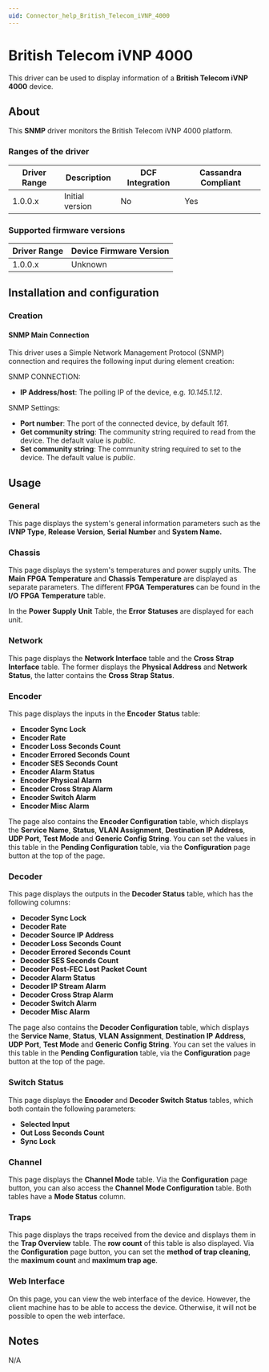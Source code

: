 ```yaml
---
uid: Connector_help_British_Telecom_iVNP_4000
---
```


# British Telecom iVNP 4000

This driver can be used to display information of a **British Telecom iVNP 4000** device.

## About

This **SNMP** driver monitors the British Telecom iVNP 4000 platform.

### Ranges of the driver

| **Driver Range** | **Description** | **DCF Integration** | **Cassandra Compliant** |
|------------------|-----------------|---------------------|-------------------------|
| 1.0.0.x          | Initial version | No                  | Yes                     |

### Supported firmware versions

| **Driver Range** | **Device Firmware Version** |
|------------------|-----------------------------|
| 1.0.0.x          | Unknown                     |

## Installation and configuration

### Creation

#### SNMP Main Connection

This driver uses a Simple Network Management Protocol (SNMP) connection and requires the following input during element creation:

SNMP CONNECTION:

- **IP Address/host**: The polling IP of the device, e.g. *10.145.1.12*.

SNMP Settings:

- **Port number**: The port of the connected device, by default *161*.
- **Get community string**: The community string required to read from the device. The default value is *public*.
- **Set community string**: The community string required to set to the device. The default value is *public*.

## Usage

### General

This page displays the system's general information parameters such as the **IVNP Type**, **Release Version**, **Serial Number** and **System Name.**

### Chassis

This page displays the system's temperatures and power supply units. The **Main** **FPGA** **Temperature** and **Chassis** **Temperature** are displayed as separate parameters. The different **FPGA** **Temperatures** can be found in the **I/O** **FPGA** **Temperature** table.

In the **Power** **Supply** **Unit** Table, the **Error** **Statuses** are displayed for each unit.

### Network

This page displays the **Network Interface** table and the **Cross Strap Interface** table. The former displays the **Physical Address** and **Network Status**, the latter contains the **Cross Strap Status**.

### Encoder

This page displays the inputs in the **Encoder** **Status** table:

- **Encoder Sync Lock**
- **Encoder Rate**
- **Encoder Loss Seconds Count**
- **Encoder Errored Seconds Count**
- **Encoder SES Seconds Count**
- **Encoder Alarm Status**
- **Encoder Physical Alarm**
- **Encoder Cross Strap Alarm**
- **Encoder Switch Alarm**
- **Encoder Misc Alarm**

The page also contains the **Encoder Configuration** table, which displays the **Service Name**, **Status**, **VLAN Assignment**, **Destination IP Address**, **UDP Port**, **Test Mode** and **Generic Config String**. You can set the values in this table in the **Pending Configuration** table, via the **Configuration** page button at the top of the page.

### Decoder

This page displays the outputs in the **Decoder Status** table, which has the following columns:

- **Decoder Sync Lock**
- **Decoder Rate**
- **Decoder Source IP Address**
- **Decoder Loss Seconds Count**
- **Decoder Errored Seconds Count**
- **Decoder SES Seconds Count**
- **Decoder Post-FEC Lost Packet Count**
- **Decoder Alarm Status**
- **Decoder IP Stream Alarm**
- **Decoder Cross Strap Alarm**
- **Decoder Switch Alarm**
- **Decoder Misc Alarm**

The page also contains the **Decoder Configuration** table, which displays the **Service Name**, **Status**, **VLAN** **Assignment**, **Destination IP** **Address**, **UDP Port**, **Test Mode** and **Generic Config String**. You can set the values in this table in the **Pending Configuration** table, via the **Configuration** page button at the top of the page.

### Switch Status

This page displays the **Encoder** and **Decoder Switch Status** tables, which both contain the following parameters:

- **Selected Input**
- **Out Loss Seconds Count**
- **Sync Lock**

### Channel

This page displays the **Channel Mode** table. Via the **Configuration** page button, you can also access the **Channel Mode Configuration** table. Both tables have a **Mode Status** column.

### Traps

This page displays the traps received from the device and displays them in the **Trap Overview** table. The **row count** of this table is also displayed. Via the **Configuration** page button, you can set the **method of trap cleaning**, the **maximum count** and **maximum trap age**.

### Web Interface

On this page, you can view the web interface of the device. However, the client machine has to be able to access the device. Otherwise, it will not be possible to open the web interface.

## Notes

N/A
